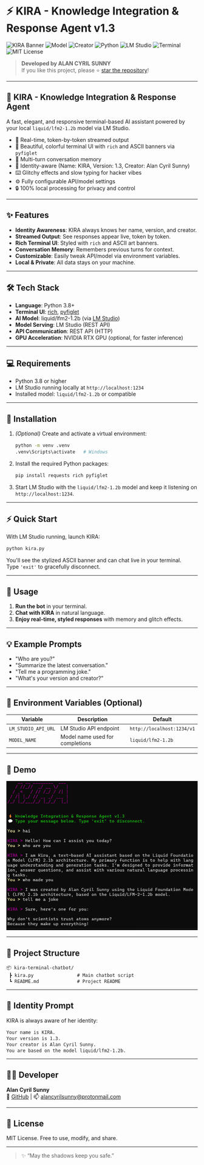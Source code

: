# ⚡ KIRA - Knowledge Integration & Response Agent v1.3

![KIRA Banner](https://img.shields.io/badge/KIRA-v1.3-magenta?style=flat-square)
![Model](https://img.shields.io/badge/Model-liquid%2Flfm2--1.2b-blue?style=flat-square)
![Creator](https://img.shields.io/badge/Creator-Alan%20Cyril%20Sunny-green?style=flat-square)
![Python](https://img.shields.io/badge/Language-Python%203.8+-blue)
![LM Studio](https://img.shields.io/badge/Serving-LM%20Studio-orange)
![Terminal](https://img.shields.io/badge/UI-Terminal%20(Rich%2Fpyfiglet)-purple)
![MIT License](https://img.shields.io/badge/License-MIT-blue)

> **Developed by ALAN CYRIL SUNNY**  
> If you like this project, please ⭐ [star the repository](https://github.com/dragonpilee/kira-terminal-chatbot)!

---

## 🧠 KIRA - Knowledge Integration & Response Agent

A fast, elegant, and responsive terminal-based AI assistant powered by your local `liquid/lfm2-1.2b` model via LM Studio.

- 💬 Real-time, token-by-token streamed output  
- 🎨 Beautiful, colorful terminal UI with `rich` and ASCII banners via `pyfiglet`  
- 🧠 Multi-turn conversation memory  
- 🧬 Identity-aware (Name: KIRA, Version: 1.3, Creator: Alan Cyril Sunny)  
- ⌨️ Glitchy effects and slow typing for hacker vibes  
- ⚙️ Fully configurable API/model settings  
- 🔒 100% local processing for privacy and control  

---

## ✨ Features

- **Identity Awareness**: KIRA always knows her name, version, and creator.
- **Streamed Output**: See responses appear live, token by token.
- **Rich Terminal UI**: Styled with `rich` and ASCII art banners.
- **Conversation Memory**: Remembers previous turns for context.
- **Customizable**: Easily tweak API/model via environment variables.
- **Local & Private**: All data stays on your machine.

---

## 🛠️ Tech Stack

- **Language**: Python 3.8+
- **Terminal UI**: [rich](https://github.com/Textualize/rich), [pyfiglet](https://github.com/pwaller/pyfiglet)
- **AI Model**: liquid/lfm2-1.2b (via [LM Studio](https://lmstudio.ai/))
- **Model Serving**: LM Studio (REST API)
- **API Communication**: REST API (HTTP)
- **GPU Acceleration**: NVIDIA RTX GPU (optional, for faster inference)

---

## 💻 Requirements

- Python 3.8 or higher
- LM Studio running locally at `http://localhost:1234`
- Installed model: `liquid/lfm2-1.2b` or compatible

---

## 🚀 Installation

1. *(Optional)* Create and activate a virtual environment:
   ```bash
   python -m venv .venv
   .venv\Scripts\activate   # Windows
   ```

2. Install the required Python packages:
   ```bash
   pip install requests rich pyfiglet
   ```

3. Start LM Studio with the `liquid/lfm2-1.2b` model and keep it listening on `http://localhost:1234`.

---

## ⚡ Quick Start

With LM Studio running, launch KIRA:
```bash
python kira.py
```

You'll see the stylized ASCII banner and can chat live in your terminal.  
Type `'exit'` to gracefully disconnect.

---

## 📝 Usage

1. **Run the bot** in your terminal.
2. **Chat with KIRA** in natural language.
3. **Enjoy real-time, styled responses** with memory and glitch effects.

---

## 💡 Example Prompts

- "Who are you?"
- "Summarize the latest conversation."
- "Tell me a programming joke."
- "What's your version and creator?"

---

## 🔧 Environment Variables (Optional)

| Variable            | Description                              | Default                      |
|---------------------|------------------------------------------|------------------------------|
| `LM_STUDIO_API_URL` | LM Studio API endpoint                   | `http://localhost:1234/v1`   |
| `MODEL_NAME`        | Model name used for completions          | `liquid/lfm2-1.2b`           |

---

## 📸 Demo

![KIRA Terminal UI](Screenshot.png)

---

## 📁 Project Structure

```
📦 kira-terminal-chatbot/
 ┣ kira.py                # Main chatbot script
 ┗ README.md              # Project README
```

---

## 🧠 Identity Prompt

KIRA is always aware of her identity:

```text
Your name is KIRA.
Your version is 1.3.
Your creator is Alan Cyril Sunny.
You are based on the model liquid/lfm2-1.2b.
```

---

## 👨‍💻 Developer

**Alan Cyril Sunny**  
🔗 [GitHub](https://github.com/dragonpilee) | 📫 alancyrilsunny@protonmail.com

---

## 📜 License

MIT License. Free to use, modify, and share.

---

> ✨ “May the shadows keep you safe.”
